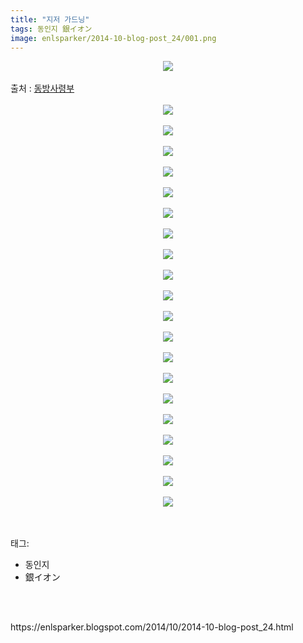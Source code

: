 ```yaml
---
title: "지저 가드닝"
tags: 동인지 銀イオン
image: enlsparker/2014-10-blog-post_24/001.png
---
```

<div class="article">
<div class="post-body entry-content" id="post-body-3155396700870071912" itemprop="description articleBody">
<div class="separator" style="clear: both; text-align: center;">
<img src="{{ site.nasurl }}/enlsparker/2014-10-blog-post_24/001.png"/></div>
<br/>
<a name="more"></a>출처 : <a href="http://cafe.naver.com/touhouheadquarters">동방사령부</a><br/>
<br/>
<div class="separator" style="clear: both; text-align: center;">
<img src="{{ site.nasurl }}/enlsparker/2014-10-blog-post_24/002.png"/></div>
<br/>
<div class="separator" style="clear: both; text-align: center;">
<img src="{{ site.nasurl }}/enlsparker/2014-10-blog-post_24/003.png"/></div>
<br/>
<div class="separator" style="clear: both; text-align: center;">
<img src="{{ site.nasurl }}/enlsparker/2014-10-blog-post_24/004.png"/></div>
<br/>
<div class="separator" style="clear: both; text-align: center;">
<img src="{{ site.nasurl }}/enlsparker/2014-10-blog-post_24/005.png"/></div>
<br/>
<div class="separator" style="clear: both; text-align: center;">
<img src="{{ site.nasurl }}/enlsparker/2014-10-blog-post_24/006.png"/></div>
<br/>
<div class="separator" style="clear: both; text-align: center;">
<img src="{{ site.nasurl }}/enlsparker/2014-10-blog-post_24/007.png"/></div>
<br/>
<div class="separator" style="clear: both; text-align: center;">
<img src="{{ site.nasurl }}/enlsparker/2014-10-blog-post_24/008.png"/></div>
<br/>
<div class="separator" style="clear: both; text-align: center;">
<img src="{{ site.nasurl }}/enlsparker/2014-10-blog-post_24/009.png"/></div>
<br/>
<div class="separator" style="clear: both; text-align: center;">
<img src="{{ site.nasurl }}/enlsparker/2014-10-blog-post_24/010.png"/></div>
<br/>
<div class="separator" style="clear: both; text-align: center;">
<img src="{{ site.nasurl }}/enlsparker/2014-10-blog-post_24/011.png"/></div>
<br/>
<div class="separator" style="clear: both; text-align: center;">
<img src="{{ site.nasurl }}/enlsparker/2014-10-blog-post_24/012.png"/></div>
<br/>
<div class="separator" style="clear: both; text-align: center;">
<img src="{{ site.nasurl }}/enlsparker/2014-10-blog-post_24/013.png"/></div>
<br/>
<div class="separator" style="clear: both; text-align: center;">
<img src="{{ site.nasurl }}/enlsparker/2014-10-blog-post_24/014.png"/></div>
<br/>
<div class="separator" style="clear: both; text-align: center;">
<img src="{{ site.nasurl }}/enlsparker/2014-10-blog-post_24/015.png"/></div>
<br/>
<div class="separator" style="clear: both; text-align: center;">
<img src="{{ site.nasurl }}/enlsparker/2014-10-blog-post_24/016.png"/></div>
<br/>
<div class="separator" style="clear: both; text-align: center;">
<img src="{{ site.nasurl }}/enlsparker/2014-10-blog-post_24/017.png"/></div>
<br/>
<div class="separator" style="clear: both; text-align: center;">
<img src="{{ site.nasurl }}/enlsparker/2014-10-blog-post_24/018.png"/></div>
<br/>
<div class="separator" style="clear: both; text-align: center;">
<img src="{{ site.nasurl }}/enlsparker/2014-10-blog-post_24/019.png"/></div>
<br/>
<div class="separator" style="clear: both; text-align: center;">
<img src="{{ site.nasurl }}/enlsparker/2014-10-blog-post_24/020.png"/></div>
<br/>
<div class="separator" style="clear: both; text-align: center;">
<img src="{{ site.nasurl }}/enlsparker/2014-10-blog-post_24/021.png"/></div>
<br/>
<div style="clear: both;"></div>
</div></div><br/>
<div class="tagTrail">
<p>태그: </p>
<ul>
<li>동인지</li>
<li>銀イオン</li>
</ul>
</div><br/>

<br/>
<p id="refer">https://enlsparker.blogspot.com/2014/10/2014-10-blog-post_24.html</p>
<br/>
